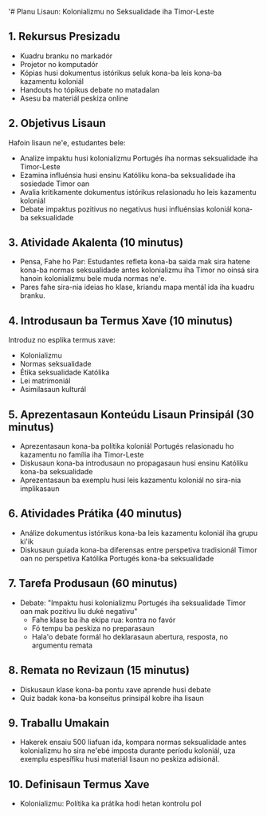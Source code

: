 '# Planu Lisaun: Kolonializmu no Seksualidade iha Timor-Leste

## 1. Rekursus Presizadu

- Kuadru branku no markadór
- Projetor no komputadór
- Kópias husi dokumentus istórikus seluk kona-ba leis kona-ba kazamentu koloniál
- Handouts ho tópikus debate no matadalan
- Asesu ba materiál peskiza online

## 2. Objetivus Lisaun

Hafoin lisaun ne'e, estudantes bele:
- Analize impaktu husi kolonializmu Portugés iha normas seksualidade iha Timor-Leste
- Ezamina influénsia husi ensinu Katóliku kona-ba seksualidade iha sosiedade Timor oan
- Avalia kritikamente dokumentus istórikus relasionadu ho leis kazamentu koloniál
- Debate impaktus pozitivus no negativus husi influénsias koloniál kona-ba seksualidade

## 3. Atividade Akalenta (10 minutus)

- Pensa, Fahe ho Par: Estudantes refleta kona-ba saida mak sira hatene kona-ba normas seksualidade antes kolonializmu iha Timor no oinsá sira hanoin kolonializmu bele muda normas ne'e.
- Pares fahe sira-nia ideias ho klase, kriandu mapa mentál ida iha kuadru branku.

## 4. Introdusaun ba Termus Xave (10 minutus)

Introduz no esplika termus xave:
- Kolonializmu
- Normas seksualidade
- Étika seksualidade Katólika
- Lei matrimoniál
- Asimilasaun kulturál

## 5. Aprezentasaun Konteúdu Lisaun Prinsipál (30 minutus)

- Aprezentasaun kona-ba polítika koloniál Portugés relasionadu ho kazamentu no família iha Timor-Leste
- Diskusaun kona-ba introdusaun no propagasaun husi ensinu Katóliku kona-ba seksualidade
- Aprezentasaun ba exemplu husi leis kazamentu koloniál no sira-nia implikasaun

## 6. Atividades Prátika (40 minutus)

- Análize dokumentus istórikus kona-ba leis kazamentu koloniál iha grupu ki'ik
- Diskusaun guiada kona-ba diferensas entre perspetiva tradisionál Timor oan no perspetiva Katólika Portugés kona-ba seksualidade

## 7. Tarefa Produsaun (60 minutus)

- Debate: "Impaktu husi kolonializmu Portugés iha seksualidade Timor oan mak pozitivu liu duké negativu"
  - Fahe klase ba iha ekipa rua: kontra no favór
  - Fó tempu ba peskiza no preparasaun
  - Hala'o debate formál ho deklarasaun abertura, resposta, no argumentu remata

## 8. Remata no Revizaun (15 minutus)

- Diskusaun klase kona-ba pontu xave aprende husi debate
- Quiz badak kona-ba konseitus prinsipál kobre iha lisaun

## 9. Traballu Umakain

- Hakerek ensaiu 500 liafuan ida, kompara normas seksualidade antes kolonializmu ho sira ne'ebé imposta durante períodu koloniál, uza exemplu espesífiku husi materiál lisaun no peskiza adisionál.

## 10. Definisaun Termus Xave

- Kolonializmu: Polítika ka prátika hodi hetan kontrolu pol